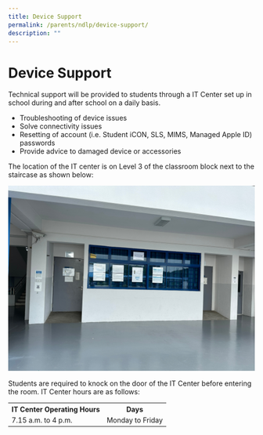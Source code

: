 ```yaml
---
title: Device Support
permalink: /parents/ndlp/device-support/
description: ""
---
```

# Device Support

Technical support will be provided to students through a IT Center set up in school during and after school on a daily basis.

*   Troubleshooting of device issues
*   Solve connectivity issues
*   Resetting of account (i.e. Student iCON, SLS, MIMS, Managed Apple ID) passwords
*   Provide advice to damaged device or accessories

The location of the IT center is on Level 3 of the classroom block next to the staircase as shown below:

![](/images/Parents/2023/NDLP/it%20center%20level%203.png)

Students are required to knock on the door of the IT Center before entering the room. IT Center hours are as follows:

<table>
  <tbody><tr>
    <th>IT Center Operating Hours</th>
    <th>Days</th>
  </tr>
  <tr>
    <td>7.15 a.m. to 4 p.m.</td>
    <td>Monday to Friday</td>
  </tr>
  
</tbody></table>